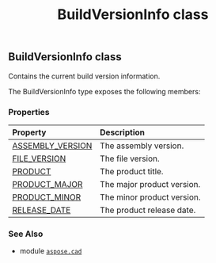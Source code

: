 ﻿---
title: BuildVersionInfo class
second_title: Aspose.CAD for Python via .NET API References
description: 
type: docs
weight: 10
url: /aspose.cad/buildversioninfo/
is_root: false
---

## BuildVersionInfo class

Contains the current build version information.



The BuildVersionInfo type exposes the following members:

### Properties
| Property | Description |
| :- | :- |
| [ASSEMBLY_VERSION](/cad/python-net/aspose.cad/buildversioninfo/assembly_version) | The assembly version. |
| [FILE_VERSION](/cad/python-net/aspose.cad/buildversioninfo/file_version) | The file version. |
| [PRODUCT](/cad/python-net/aspose.cad/buildversioninfo/product) | The product title. |
| [PRODUCT_MAJOR](/cad/python-net/aspose.cad/buildversioninfo/product_major) | The major product version. |
| [PRODUCT_MINOR](/cad/python-net/aspose.cad/buildversioninfo/product_minor) | The minor product version. |
| [RELEASE_DATE](/cad/python-net/aspose.cad/buildversioninfo/release_date) | The product release date. |



### See Also
* module [`aspose.cad`](..)
